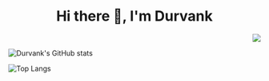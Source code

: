 <h1 align="center">Hi there 👋, I'm Durvank</h1>

<p align="right">
<img src="https://komarev.com/ghpvc/?username=falcon883&color=blueviolet" />
</p>


![Durvank's GitHub stats](https://github-readme-stats.vercel.app/api?username=falcon883&count_private=true&show_icons=true&theme=radical)

![Top Langs](https://github-readme-stats.vercel.app/api/top-langs/?username=falcon883&layout=compact&theme=radical)
